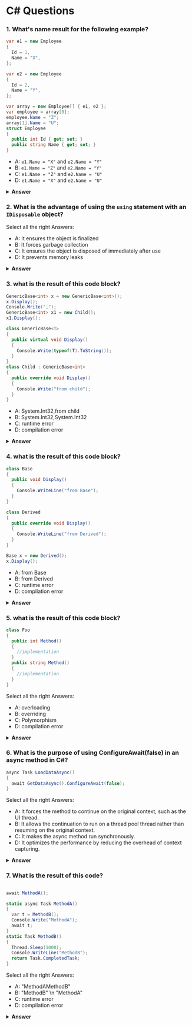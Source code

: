 # C# Questions

<!-- start question 1 -->

### 1. What's name result for the following example?

```csharp
var e1 = new Employee
{
  Id = 1,
  Name = "X",
};

var e2 = new Employee
{
  Id = 2,
  Name = "Y",
};

var array = new Employee[] { e1, e2 };
var employee = array[0];
employee.Name = "Z";
array[1].Name = "U";
struct Employee
{
  public int Id { get; set; }
  public string Name { get; set; }
}
```

- A: `e1.Name = "X"` and `e2.Name = "Y"`
- B: `e1.Name = "Z"` and `e2.Name = "Y"`
- C: `e1.Name = "Z"` and `e2.Name = "U"`
- D: `e1.Name = "X"` and `e2.Name = "U"`

<details><summary><b>Answer</b></summary>
<p>

#### Answer: A

The core reason for the answer lies in how the `struct` keyword works in C#: it defines a **Value Type**.

##### Key Principle: Value Types are **COPIED**

When you use a struct, every time you assign it to a new variable or place it in an array, the entire value (the data itself) is **copied**.

###### Step-by-Step Breakdown:

1. Array Creation

   ```csharp
   var array = new Employee[] { e1, e2 };
   var employee = array[0];
   ```

   The `array` takes a copy of `e1` and a copy of `e2`.

   The `employee` takes a copy of `array[0]` which is copy of `e1`.

2. First Modification:

   ```csharp
   employee.Name = "Z";
   ```

   You are only changing the copy stored in the `employee` variable.

   - **Result**: `e1` is still **"X"**.

3. Second Modification:

   ```csharp
   array[1].Name = "U";
   ```

   You are changing the **copy** stored inside the array at index 1.

   - **Result**: `e2` (the original variable) is still **"Y"**.

##### Conclusion

Because `e1` and `e2` are structs (Value Types), their original values are never modified by operations on the array or the temporary `employee` variable. These variables only operate on **copies**.

</p>
</details>
<!-- end question 1 -->

<!-- start question 2 -->

### 2. What is the advantage of using the `using` statement with an `IDisposable` object?

Select all the right Answers:

- A: It ensures the object is finalized
- B: It forces garbage collection
- C: It ensures the object is disposed of immediately after use
- D: It prevents memory leaks

<details><summary><b>Answer</b></summary>
<p>

#### Answer: C,D

**C:** correct because of the **primary function** of the `using` statement. It calls the `Dispose()` method as soon as execution leaves the `using` block, guaranteeing immediate resource release.

**D:** Yes, indirectly. While `using` doesn't prevent _managed_ memory leaks (unreachable objects staying in memory), it prevents **resource leaks**. By ensuring unmanaged resources (like file handles or database connections) are reliably closed/freed via `Dispose()`, it prevents the application from exhausting the operating system's supply of those crucial resources.

</p>
</details>
<!-- end question 2 -->

<!-- start question 3 -->

### 3. what is the result of this code block?

```csharp
GenericBase<int> x = new GenericBase<int>();
x.Display();
Console.Write(",");
GenericBase<int> x1 = new Child();
x1.Display();

class GenericBase<T>
{
  public virtual void Display()
  {
    Console.Write(typeof(T).ToString());
  }
}
class Child : GenericBase<int>
{
  public override void Display()
  {
    Console.Write("from child");
  }
}
```

- A: System.Int32,from child
- B: System.Int32,System.Int32
- C: runtime error
- D: compilation error

<details><summary><b>Answer</b></summary>

<p>

#### Answer: A

```csharp
GenericBase<int> x = new GenericBase<int>(); // x's actual type is GenericBase<int>
x.Display();
```

- `x` is an instance of the base class itself.
- The base class's `Display()` method is called.
- Inside `GenericBase<T>.Display()`, it prints the string representation of the type argument `T`. Since `x` was created as `GenericBase<int>`, `T` is `int`.

`x.Display(); // Print: System.Int32`

`Console.Write(","); // Print: ,`

```csharp
GenericBase<int> x1 = new Child(); // x1's declared type is GenericBase<int>, but its actual type is Child
x1.Display();
```

- This demonstrates **Polymorphism**. The variable `x1` is declared as the base type (`GenericBase<int>`), but it holds an object whose runtime type is `Child`.
- Because `Display()` is `virtual` and `Child` provides an `override`, the **runtime type ** dictates which method is executed.
- The `Child.Display()` method is called.

`x1.Display(); // Print: from child`

</p>
</details>
<!-- end question 3 -->

<!-- start question 4 -->

### 4. what is the result of this code block?

```csharp
class Base
{
  public void Display()
  {
    Console.WriteLine("from Base");
  }
}

class Derived
{
  public override void Display()
  {
    Console.WriteLine("from Derived");
  }
}

Base x = new Derived();
x.Display();
```

- A: from Base
- B: from Derived
- C: runtime error
- D: compilation error

<details><summary><b>Answer</b></summary>

<p>

#### Answer: D

- Missing inheritance:
  Derived must inherit from Base to override its method.\
   ✅ Fix: `class Derived : Base`
- `Display()` in Base is not `virtual`:
  You cannot override a method unless it's marked `virtual`, `abstract`, or `override` in the base class.\
   ✅ Fix: `public virtual void Display()`

</p>
</details>
<!-- end question 4 -->

<!-- start question 5 -->

### 5. what is the result of this code block?

```csharp
class Foo
{
  public int Method()
  {
    //implementation
  }
  public string Method()
  {
    //implementation
  }
}
```

Select all the right Answers:

- A: overloading
- B: overriding
- C: Polymorphism
- D: compilation error

<details><summary><b>Answer</b></summary>

<p>

#### Answer: D

Since both `Method()` definitions have the same name and the exact same empty parameter list, the compiler sees them as the **same method**, even though their return types are different. The compiler cannot determine which method to call based on the return type alone. This results in a fatal error during the build process.

</p>
</details>
<!-- end question 5 -->

<!-- start question 6 -->

### 6. What is the purpose of using ConfigureAwait(false) in an async method in C#?

```csharp
async Task LoadDataAsync()
{
  await GetDataAsync().ConfigureAwait(false);
}
```

Select all the right Answers:

- A: It forces the method to continue on the original context, such as the UI thread.
- B: It allows the continuation to run on a thread pool thread rather than resuming on the original context.
- C: It makes the async method run synchronously.
- D: It optimizes the performance by reducing the overhead of context capturing.

<details><summary><b>Answer</b></summary>

<p>

#### Answer: B,D

Firstly, Capturing and restoring the Synchronization Context involves overhead and can lead to deadlocks if not handled carefully. Setting it to `false` avoids this work, resulting in a small performance gain and preventing potential deadlocks in library code.

Secondly, `ConfigureAwait(false)` tells the runtime not to capture or resume on the original context. It allows the continuation to run on **any available thread pool thread**.

</p>
</details>
<!-- end question 6 -->

<!-- start question 7 -->

### 7. What is the result of this code?

```csharp

await MethodA();

static async Task MethodA()
{
  var t = MethodB();
  Console.Write("MethodA");
  await t;
}
static Task MethodB()
{
  Thread.Sleep(1000);
  Console.WriteLine("MethodB");
  return Task.CompletedTask;
}
```

Select all the right Answers:

- A: "MethodAMethodB"
- B: "MethodB" \n "MethodA"
- C: runtime error
- D: compilation error

<details><summary><b>Answer</b></summary>

<p>

#### Answer: B

The final output is the result of the synchronous execution order, where `MethodB` fully completes (including its **blocking sleep**) before MethodA's output statement is reached.

```csharp
// MethodA() starts: Execution enters MethodA().
var t = MethodB(); // Call to MethodB() starts synchronously.

// MethodB() starts and blocks: Execution jumps to MethodB().
Thread.Sleep(1000); // The current thread blocks for 1 second.
Console.WriteLine("MethodB"); // Execution resumes after the sleep.
return Task.CompletedTask; // MethodB returns.

// MethodA() continues (Synchronous Part): Execution returns to MethodA().
Console.Write("MethodA"); // This is executed immediately after MethodB completes.
await t; // The task 't' is already completed, so the 'await' does nothing but proceed immediately.
```

</p>
</detai>
<!-- end question 7 -->
